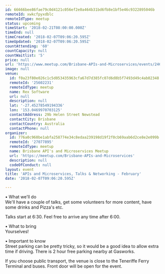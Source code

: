 ```yaml
---
id: 66666bee86fae79c0d4121c056ef2e0a464b31bd6fb8e1bf5e46c9322895046b
remoteId: xwkcfpyxdblc
remoteIdType: meetup
status: upcoming
timeStart: '2018-02-21T08:00:00.000Z'
timeEnd: null
timeCreated: '2018-02-07T09:06:20.595Z'
timeUpdated: '2018-02-07T09:06:20.595Z'
countAttending: '60'
countCapacity: null
countWaitlist: '5'
price: null
url: 'https://www.meetup.com/Brisbane-APIs-and-Microservices/events/246576508/'
image: null
venue:
  id: f0a23f80e026c1c5d053435963cfa67d7d385fc07d6d8b5f7493d49c4ab02348
  remoteId: '25602231'
  remoteIdType: meetup
  name: Rex Software
  url: null
  description: null
  lat: '-27.45278549194336'
  lon: '153.0469970703125'
  contactAddress: 29b Helen Street Newstead
  contactCity: Brisbane
  contactCountry: Australia
  contactPhone: null
organizer:
  id: 776a0c960be1abfa258774e34c8edaa239198d19f2f0cb69aab6d2ce8e2e099b
  remoteId: '27077895'
  remoteIdType: meetup
  name: Brisbane API's and Microservices Meetup
  url: 'https://meetup.com/Brisbane-APIs-and-Microservices'
  description: null
  codeOfConduct: null
layout: event
title: 'APIs and Microservices, Talks & Networking - February'
date: '2018-02-07T09:06:20.595Z'

---
```

<p>• What we'll do<br/>We'll have a couple of talks, get some volunteers for more content, have some drinks and Pizza's etc.</p> <p>Talks start at 6:30. Feel free to arrive any time after 6:00.</p> <p>• What to bring<br/>Yourselves!</p> <p>• Important to know<br/>Street parking can be pretty tricky, so it would be a good idea to allow extra time if driving. There is 2 hour free parking nearby at Gasworks.</p> <p>If you choose public transport, the venue is close to the Teneriffe Ferry Terminal and buses. Front door will be open for the event.</p>
